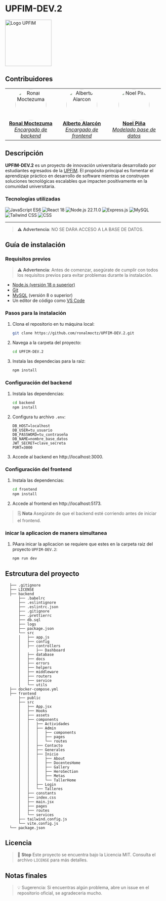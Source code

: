 # UPFIM-DEV.2
<p align="lefth">
  <img src="https://imgs.search.brave.com/zFuqnL4utRRgcn8Iad8NJ4oSFUW4flJGs9edqNNwths/rs:fit:860:0:0:0/g:ce/aHR0cHM6Ly91cGZp/bS5lZHUubXgvd3At/Y29udGVudC91cGxv/YWRzLzIwMjIvMDkv/TE9HTy1VUEZJTS1T/aW1wbGUtVHJhbnNw/YXJlbnRlLTEwMjR4/ODY5LnBuZw" alt="Logo UPFIM" width="150">
</p>

## **Contribuidores**
<table>
  <tr align="center">
    <td>
      <a href="https://github.com/ronalmoctz">
        <img src="https://avatars.githubusercontent.com/u/71199060?v=4" alt="Ronal Moctezuma" width="100" style="border-radius:50%;"><br>
        <strong>Ronal Moctezuma</strong><br>
        <em>Encargado de backend</em>
      </a>
    </td>
    <td>
      <a href="https://github.com/Alberto0511">
        <img src="https://avatars.githubusercontent.com/u/162728112?v=4" alt="Alberto Alarcon" width="100" style="border-radius:50%;"><br>
        <strong>Alberto Alarcón</strong><br>
        <em>Encargado de frontend</em>
      </a>
    </td>
    <td>
      <a href="https://github.com/ImTheSrPina">
        <img src="https://avatars.githubusercontent.com/u/124635877?v=4" alt="Noel Piña" width="100" style="border-radius:50%;"><br>
        <strong>Noel Piña</strong><br>
        <em>Modelado base de datos</em>
      </a>
    </td>
  </tr>
</table>

## Descripción

**UPFIM-DEV.2** es un proyecto de innovación universitaria desarrollado por estudiantes egresados de la [UPFIM](https://www.upfim.edu.mx). El propósito principal es fomentar el aprendizaje práctico en desarrollo de software mientras se construyen soluciones tecnológicas escalables que impacten positivamente en la comunidad universitaria.

### **Tecnologías utilizadas**

![JavaScript ES6](https://img.shields.io/badge/JavaScript-ES6-yellow)
![React 18](https://img.shields.io/badge/React-18-blue)
![Node.js 22.11.0](https://img.shields.io/badge/Node.js-22.11.0-green)
![Express.js](https://img.shields.io/badge/Express.js-4.18.0-grey)
![MySQL](https://img.shields.io/badge/MySQL-8.0.33-blue)
![Tailwind CSS](https://img.shields.io/badge/Tailwind-CSS-06B6D4)
![CSS](https://img.shields.io/badge/CSS-3-264de4)

---
> ⚠️ **Advertencia**: NO SE DARA ACCESO A LA BASE DE DATOS.


## **Guía de instalación**

### **Requisitos previos**

> ⚠️ **Advertencia**: Antes de comenzar, asegúrate de cumplir con todos los requisitos previos para evitar problemas durante la instalación.

- [Node.js (versión 18 o superior)](https://nodejs.org/)
- [Git](https://git-scm.com/)
- [MySQL](https://www.mysql.com/) (versión 8 o superior)
- Un editor de código como [VS Code](https://code.visualstudio.com/)

### **Pasos para la instalación**

1. Clona el repositorio en tu máquina local:
   ```bash
   git clone https://github.com/ronalmoctz/UPFIM-DEV.2.git
2. Navega a la carpeta del proyecto:
    ```bash
    cd UPFIM-DEV.2
3. Instala las dependecias para la raiz:
    ```bash
    npm install

### **Configuración del backend**
1. Instala las dependencias:
    ```bash
    cd backend
    npm install

2. Configura tu archivo `.env`:
    ```env
    DB_HOST=localhost
    DB_USER=tu_usuario
    DB_PASSWORD=tu_contraseña
    DB_NAME=nombre_base_datos
    JWT_SECRET=clave_secreta
    PORT=3000

3. Accede al backend en http://localhost:3000.

### **Configuración del frontend**
1. Instala las dependencias:
    ```bash
    cd frontend
    npm install

3. Accede al frontend en http://localhost:5173.
> 🗒️ **Nota** Asegúrate de que el backend esté corriendo antes de iniciar el frontend.


### **inicar la aplicacion de manera simultanea**
1. PAara inicar la aplicacion se requiere que
   estes en la carpeta raiz del proyecto `UPFIM-DEV.2`:
    ```bash
    npm run dev

## **Estrcutura del proyecto**
    
      ├── .gitignore
      ├── LICENSE
      ├── backend
          ├── .babelrc
          ├── .eslintignore
          ├── .eslintrc.json
          ├── .gitignore
          ├── .prettierrc
          ├── db.sql
          ├── logs
          ├── package.json
          └── src
          │   ├── app.js
          │   ├── config
          │   ├── controllers
          │       ├── Dashboard
          │   ├── database
          │   ├── docs
          │   ├── errors
          │   ├── helpers
          │   ├── middleware
          │   ├── routers
          │   ├── service
          │   └── utils
      ├── docker-compose.yml
      ├── frontend
          ├── public
          ├── src
          │   ├── App.jsx
          │   ├── Hooks
          │   ├── assets
          │   ├── components
          │   │   ├── Actividades
          │   │   ├── Admin
          │   │   │   ├── components
          │   │   │   ├── pages
          │   │   │   └── routes
          │   │   ├── Contacto
          │   │   ├── Generales
          │   │   ├── Inicio
          │   │   │   ├── About
          │   │   │   ├── DocentesHome
          │   │   │   ├── Gallery
          │   │   │   ├── HeroSection
          │   │   │   ├── Metas
          │   │   │   └── TallerHome
          │   │   ├── Login
          │   │   └── Talleres
          │   ├── constants
          │   ├── index.css
          │   ├── main.jsx
          │   ├── pages
          │   ├── routes
          │   └── services
          ├── tailwind.config.js
          └── vite.config.js
      └── package.json

## **Licencia**
> 🛑 **Stop** Este proyecto se encuentra bajo la Licencia MIT. Consulta el archivo `LICENSE` para más detalles.

## **Notas finales**
> 💡 Sugerencia: Si encuentras algún problema, abre un issue en el repositorio oficial, se agradeceria mucho.

